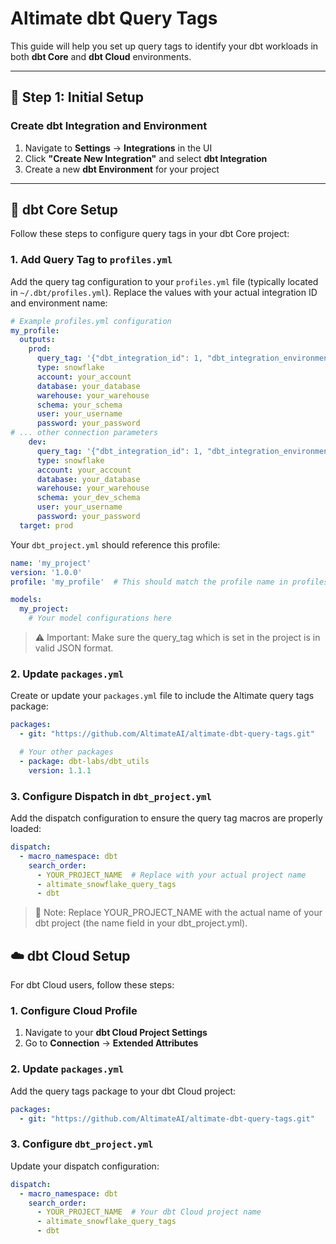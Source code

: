 # Altimate dbt Query Tags

This guide will help you set up query tags to identify your dbt workloads in both **dbt Core** and **dbt Cloud** environments.

---

## 🔧 Step 1: Initial Setup

### Create dbt Integration and Environment

1. Navigate to **Settings** → **Integrations** in the UI
2. Click **"Create New Integration"** and select **dbt Integration**
3. Create a new **dbt Environment** for your project

---

## 🧩 dbt Core Setup

Follow these steps to configure query tags in your dbt Core project:

### 1. Add Query Tag to `profiles.yml`

Add the query tag configuration to your `profiles.yml` file (typically located in `~/.dbt/profiles.yml`). Replace the values with your actual integration ID and environment name:

```yaml
# Example profiles.yml configuration
my_profile:
  outputs:
    prod:
      query_tag: '{"dbt_integration_id": 1, "dbt_integration_environment": "PROD"}'
      type: snowflake
      account: your_account
      database: your_database
      warehouse: your_warehouse
      schema: your_schema
      user: your_username
      password: your_password
# ... other connection parameters
    dev:
      query_tag: '{"dbt_integration_id": 1, "dbt_integration_environment": "DEV"}'
      type: snowflake
      account: your_account
      database: your_database
      warehouse: your_warehouse
      schema: your_dev_schema
      user: your_username
      password: your_password
  target: prod
```

Your `dbt_project.yml` should reference this profile:

```yaml
name: 'my_project'
version: '1.0.0'
profile: 'my_profile'  # This should match the profile name in profiles.yml

models:
  my_project:
    # Your model configurations here
```

> ⚠️ Important: Make sure the query_tag which is set in the project is in valid JSON format.

### 2. Update `packages.yml`

Create or update your `packages.yml` file to include the Altimate query tags package:

```yaml
packages:
  - git: "https://github.com/AltimateAI/altimate-dbt-query-tags.git"

  # Your other packages
  - package: dbt-labs/dbt_utils
    version: 1.1.1
```

### 3. Configure Dispatch in `dbt_project.yml`

Add the dispatch configuration to ensure the query tag macros are properly loaded:

```yaml
dispatch:
  - macro_namespace: dbt
    search_order:
      - YOUR_PROJECT_NAME  # Replace with your actual project name
      - altimate_snowflake_query_tags
      - dbt
```

> 📝 Note: Replace YOUR_PROJECT_NAME with the actual name of your dbt project (the name field in your dbt_project.yml).

## ☁️ dbt Cloud Setup

For dbt Cloud users, follow these steps:

### 1. Configure Cloud Profile

1. Navigate to your **dbt Cloud Project Settings**
2. Go to **Connection** → **Extended Attributes**

### 2. Update `packages.yml`

Add the query tags package to your dbt Cloud project:

```yaml
packages:
  - git: "https://github.com/AltimateAI/altimate-dbt-query-tags.git"
```

### 3. Configure `dbt_project.yml`

Update your dispatch configuration:

```yaml
dispatch:
  - macro_namespace: dbt
    search_order:
      - YOUR_PROJECT_NAME  # Your dbt Cloud project name
      - altimate_snowflake_query_tags
      - dbt
```
